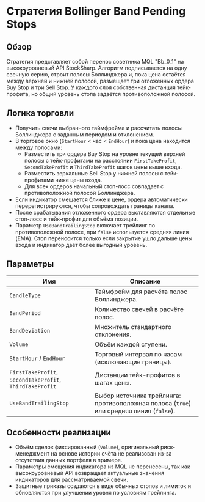 # Стратегия Bollinger Band Pending Stops

## Обзор
Стратегия представляет собой перенос советника MQL "Bb_0_1" на высокоуровневый API StockSharp. Алгоритм подписывается на одну свечную серию, строит полосы Боллинджера и, пока цена остаётся между верхней и нижней полосой, размещает три отложенных ордера Buy Stop и три Sell Stop. У каждого слоя собственная дистанция тейк-профита, но общий уровень стопа задаётся противоположной полосой.

## Логика торговли
- Получить свечи выбранного таймфрейма и рассчитать полосы Боллинджера с заданным периодом и отклонением.
- В торговое окно (`StartHour` < час < `EndHour`) и пока цена находится между полосами:
  - Разместить три ордера Buy Stop на уровне текущей верхней полосы с тейк-профитами на расстоянии `FirstTakeProfit`, `SecondTakeProfit` и `ThirdTakeProfit` шагов цены выше входа.
  - Разместить зеркальные Sell Stop у нижней полосы с тейк-профитами ниже цены входа.
  - Для всех ордеров начальный стоп-лосс совпадает с противоположной полосой Боллинджера.
- Если индикатор смещается ближе к цене, ордера автоматически перерегистрируются, чтобы сопровождать границы канала.
- После срабатывания отложенного ордера выставляются отдельные стоп-лосс и тейк-профит для объёма позиции.
- Параметр `UseBandTrailingStop` включает трейлинг по противоположной полосе, при `false` используется средняя линия (EMA). Стоп переносится только если закрытие ушло дальше цены входа и индикатор даёт более выгодный уровень.

## Параметры
| Имя | Описание |
| --- | --- |
| `CandleType` | Таймфрейм для расчёта полос Боллинджера. |
| `BandPeriod` | Количество свечей в расчёте полос. |
| `BandDeviation` | Множитель стандартного отклонения. |
| `Volume` | Объём каждой ступени. |
| `StartHour` / `EndHour` | Торговый интервал по часам (исключающие границы). |
| `FirstTakeProfit`, `SecondTakeProfit`, `ThirdTakeProfit` | Дистанции тейк-профитов в шагах цены. |
| `UseBandTrailingStop` | Выбор источника трейлинга: противоположная полоса (`true`) или средняя линия (`false`). |

## Особенности реализации
- Объём сделок фиксированный (`Volume`), оригинальный риск-менеджмент на основе истории счёта не реализован из-за отсутствия данных портфеля в примере.
- Параметры смещения индикатора из MQL не перенесены, так как высокоуровневый API возвращает актуальные значения индикаторов для рассматриваемой свечи.
- Защитные приказы создаются в виде обычных стопов и лимиток и обновляются при улучшении уровня по условиям трейлинга.
